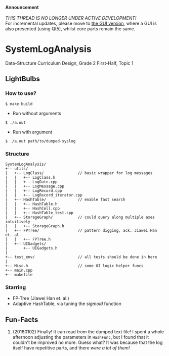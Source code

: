 **Announcement**  
<br>
*THIS THREAD IS NO LONGER UNDER ACTIVE DEVELOPMENT!*  
For incremental updates, please move to
[the GUI version](https://github.com/smdsbz/SysLogAnalysis-QtGUI),
where a GUI is also presented (using Qt5), whilst core parts remain the same.

# SystemLogAnalysis
Data-Structure Curriculum Design, Grade 2 First-Half, Topic 1

## LightBulbs

### How to use?

```
$ make build
```

- Run without arguments
```
$ ./a.out
```

- Run with argument
```
$ ./a.out path/to/dumped-syslog
```

### Structure

```
SystemLogAnalysis/
+-- utils/
|   +-- LogClass/               // basic wrapper for log messages
|   |   +-- LogClass.h
|   |   +-- LogDate.cpp
|   |   +-- LogMessage.cpp
|   |   +-- LogRecord.cpp
|   |   +-- LogRecord_iterator.cpp
|   +-- HashTable/              // enable fast search
|   |   +-- HashTable.h
|   |   +-- HashCell.cpp
|   |   +-- HashTable_test.cpp
|   +-- StorageGraph/           // could query along multiple axes intuitively
|   |   +-- StorageGraph.h
|   +-- FPTree/                 // pattern digging, ack. Jiawei Han et. al.
|   |   +-- FPTree.h
|   +-- UIGadgets/
|       +-- UIGadgets.h
|
+-- test_env/                   // all tests should be done in here
|
+-- Misc.h                      // some UI logic helper funcs
+-- main.cpp
+-- makefile
```

### Starring

- FP-Tree (Jiawei Han et. al.)
- Adaptive HashTable, via tuning the *sigmoid* function

## Fun-Facts

 1. (20180102) Finally! It can read from the dumped text file!
    I spent a whole afternoon adjusting the parameters in `HashFunc`, but I
    found that it couldn't be improved no more.
    Guess what? It was because that the log itself have repetitive parts, and
    there *were a lot of them!*


